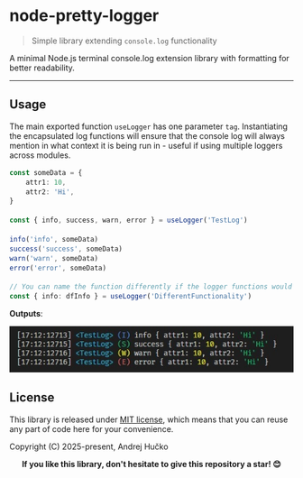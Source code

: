 # node-pretty-logger
> Simple library extending `console.log` functionality

A minimal Node.js terminal console.log extension library with formatting for better readability.

---


## Usage
The main exported function `useLogger` has one parameter `tag`. Instantiating the encapsulated log functions will ensure that the console log will always mention in what context it is being run in - useful if using multiple loggers across modules.


```ts
const someData = {
	attr1: 10,
	attr2: 'Hi',
}

const { info, success, warn, error } = useLogger('TestLog')

info('info', someData)
success('success', someData)
warn('warn', someData)
error('error', someData)

// You can name the function differently if the logger functions would clash
const { info: dfInfo } = useLogger('DifferentFunctionality')

```

**Outputs**:

![](./readme/use-logger-output.jpg)


## License
This library is released under [MIT license](https://opensource.org/license/MIT), which means that you can reuse any part of code here for your convenience.

Copyright (C) 2025-present, Andrej Hučko

<p align="center">
<b>If you like this library, don't hesitate to give this repository a star! 😊</b>
</p>
